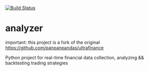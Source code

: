 [![Build Status](https://travis-ci.org/llazzaro/ultra-finance.svg)](https://travis-ci.org/llazzaro/ultra-finance)

# analyzer

important: this project is a fork of the original https://github.com/panpanpandas/ultrafinance

Python project for real-time financial data collection, analyzing &amp;&amp; backtesting trading strategies
